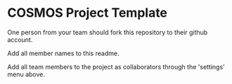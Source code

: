 # COSMOS Project Template
One person from your team should fork this repository to their github account.

Add all member names to this readme.

Add all team members to the project as collaborators through the 'settings' menu above.
